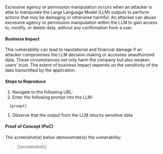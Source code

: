 Excessive agency or permission manipulation occurs when an attacker is able to manipulate the Large Language Model (LLM) outputs to perform actions that may be damaging or otherwise harmful. An attacker can abuse excessive agency or permission manipulation within the LLM to gain access to, modify, or delete data, without any confirmation from a user.

#### Business Impact

This vulnerability can lead to reputational and financial damage if an attacker compromises the LLM decision making or accesses unauthorized data. These cirvumstances not only harm the company but also weaken users' trust. The extent of business impact depends on the sensitivity of the data transmitted by the application.

#### Steps to Reproduce

1. Navigate to the following URL:
1. Enter the following prompt into the LLM:

```prompt
  {prompt}
```

1. Observe that the output from the LLM returns sensitive data

#### Proof of Concept (PoC)

The screenshot(s) below demonstrate(s) the vulnerability:
>
> {{screenshot}}
